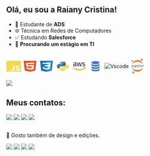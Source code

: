 ## Olá, eu sou a Raiany Cristina!
- 💖 Estudante de **ADS**
- 🌐 Técnica em Redes de Computadores
- ✅ Estudando **Salesforce**
- 👀 **Procurando um estágio em TI**
<div style="display: inline_block"><br>
  <img align="center" alt="Js" height="30" width="40" src="https://raw.githubusercontent.com/devicons/devicon/master/icons/javascript/javascript-plain.svg">
  <img align="center" alt="HTML" height="30" width="40" src="https://raw.githubusercontent.com/devicons/devicon/master/icons/html5/html5-original.svg">
  <img align="center" alt="CSS" height="30" width="40" src="https://raw.githubusercontent.com/devicons/devicon/master/icons/css3/css3-original.svg">
  <img align="center" alt="Python" height="30" width="40" src="https://raw.githubusercontent.com/devicons/devicon/master/icons/python/python-original.svg">
  <img align="center" alt="AWS" width="40" src="https://raw.githubusercontent.com/github/explore/main/topics/aws/aws.png">
  <img align="center" alt="MySql" width="40" src="https://raw.githubusercontent.com/github/explore/master/topics/sql/sql.png">
  <img align="center" alt="Vscode" width="40" src="https://img.icons8.com/fluent/48/000000/visual-studio-code-2019.png">
  <img align="center" alt="Jupyter" width="40" src="https://raw.githubusercontent.com/github/explore/master/topics/jupyter-notebook/jupyter-notebook.png">
</div>
<br/>
<div>
<img height="180em" src="https://github-readme-stats.vercel.app/api/top-langs/?username=annybuch&layout=compact&langs_count=16&theme=dracula"/>
</div>

## Meus contatos:
<div> 
  <a href="https://www.instagram.com/anny.buch/?next=%2F" target="_blank"><img src="https://img.shields.io/badge/-Instagram-%23E4405F?style=for-the-badge&logo=instagram&logoColor=white" target="_blank"></a>
  <a href="https://www.behance.net/raianycristina" target="_blank"><img src="https://img.shields.io/badge/Behance-0054F7?style=for-the-badge&logo=behance&logoColor=white" target="_blank"></a> 
  <a href = "mailto:raianyoc@gmail.com"><img src="https://img.shields.io/badge/-Gmail-%23333?style=for-the-badge&logo=gmail&logoColor=white" target="_blank"></a>
  <a href="www.linkedin.com/in/raiany-cristina-oliveira-57227b203" target="_blank"><img src="https://img.shields.io/badge/-LinkedIn-%230077B5?style=for-the-badge&logo=linkedin&logoColor=white" target="_blank"></a> 
</div>


## 
📸 Gosto também de design e edições.
<div>
 <img src="https://img.shields.io/badge/Spark%20AR-FF5C83?style=for-the-badge&logo=Spark AR&logoColor=white" target="_blank"></a>
 <img src="https://img.shields.io/badge/Adobe%20Photoshop-31A8FF?style=for-the-badge&logo=Adobe%20Photoshop&logoColor=black" target="_blank"></a>
 <img src="https://img.shields.io/badge/Adobe%20Illustrator-FF9A00?style=for-the-badge&logo=adobe%20illustrator&logoColor=white" target="_blank"></a>
 <img src="https://img.shields.io/badge/Figma-F24E1E?style=for-the-badge&logo=figma&logoColor=white"></a>
<div/>

